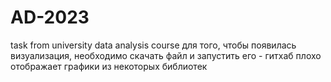 # AD-2023
task from university data analysis course
для того, чтобы появилась визуализация, необходимо скачать файл и запустить его - гитхаб плохо отображает графики из некоторых библиотек
